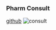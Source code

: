 ### Pharm Consult

[github](https://github.com/soulchildhc/my_project)
![consult](https://lh3.googleusercontent.com/proxy/dqvDNruqF5_cHe-cE8QKVx6-HBP-Avqsb3TKdZVTrVacUSkwGwuZW8PdqsNVhRS9H5A5pdumjKp8tkZ-JbtXiDkG-MrQd6ICchzRf2ZOfe7bhXY5PVql82tjqM7G-P-35azp0jlwkdLGdFqwJm9EmTJ_Ghwn8K9xzoUIjIMRtl59joqbcqRIx-LQn19c-Vw9E1C1pBXehTfVETb1SZdDXk3SBhIHhhJpyw)
